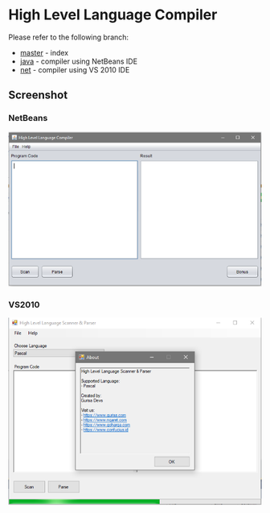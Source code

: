 # High Level Language Compiler

Please refer to the following branch:
- [master](https://github.com/gurisa/HLLCompiler/) - index
- [java](https://github.com/gurisa/HLLCompiler/tree/java) - compiler using NetBeans IDE
- [net](https://github.com/gurisa/HLLCompiler/tree/net) - compiler using VS 2010 IDE

## Screenshot

### NetBeans
![JAVA1](https://github.com/gurisa/HLLCompiler/blob/master/docs/screenshot/java-1.png?raw=true)

### VS2010
![NET1](https://github.com/gurisa/HLLCompiler/blob/master/docs/screenshot/net-1.png?raw=true)